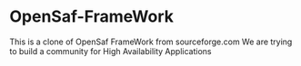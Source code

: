 OpenSaf-FrameWork
=================

This is a clone of OpenSaf FrameWork from sourceforge.com
We are trying to build a community for High Availability Applications
